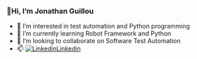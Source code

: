 ### 👋Hi, I’m Jonathan Guillou
- 👀 I’m interested in test automation and Python programming
- 🌱 I’m currently learning Robot Framework and Python
- 💞️ I’m looking to collaborate on Software Test Automation
- 📫 [![Linkedin](https://i.stack.imgur.com/gVE0j.png)Linkedin](https://www.linkedin.com/in/johnguillou/) 

<!---
jgdevrennes/jgdevrennes is a ✨ special ✨ repository because its `README.md` (this file) appears on your GitHub profile.
You can click the Preview link to take a look at your changes.
--->
